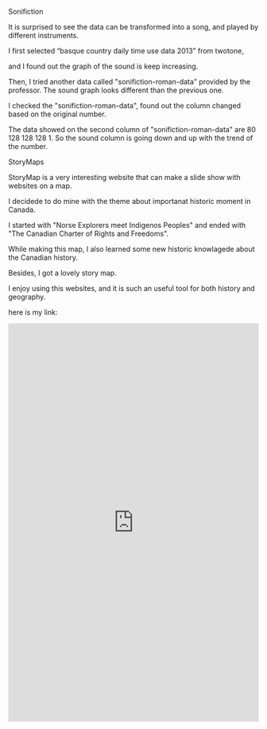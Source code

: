 Sonifiction

It is surprised to see the data can be transformed into a song, and played by different instruments. 

I first selected “basque country daily time use data 2013” from twotone, 

and I found out the graph of the sound is keep increasing. 

Then, I tried another data called "sonifiction-roman-data" provided by the professor. 
The sound graph looks different than the previous one.

I checked the "sonifiction-roman-data", found out the column changed based on the original number. 

The data showed on the second column of "sonifiction-roman-data" are 80 128 128 128 1. 
So the sound column is going down and up with the trend of the number. 


StoryMaps

StoryMap is a very interesting website that can make a slide show with websites on a map. 

I decidede to do mine with the theme about importanat historic moment in Canada.

I started with "Norse Explorers meet Indigenos Peoples" and ended with "The Canadian Charter of Rights and Freedoms".

While making this map, I also learned some new historic knowlagede about the Canadian history. 

Besides, I got a lovely story map.

I enjoy using this  websites, and it is such an useful tool for both history and geography. 

here is my link:

<iframe src="https://uploads.knightlab.com/storymapjs/34b60ab3e2887277f9ab5c3526fe0c98/digh3814o/index.html" frameborder="0" width="100%" height="800"></iframe>



